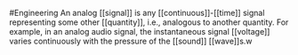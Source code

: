 #Engineering 
An analog [[signal]] is any [[continuous]]-[[time]] signal representing some other [[quantity]], i.e., analogous to another quantity. For example, in an analog audio signal, the instantaneous signal [[voltage]] varies continuously with the pressure of the [[sound]] [[wave]]s.w